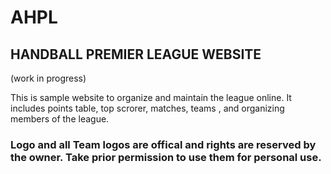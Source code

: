 # AHPL
## HANDBALL PREMIER LEAGUE WEBSITE 
   (work in progress)
   
   This is sample website to organize and maintain the league online.
   It includes points table, top scrorer, matches, teams , and organizing members of the league.
   
### Logo and all Team logos are offical and rights are reserved by the owner. Take prior permission to use them for personal use.
